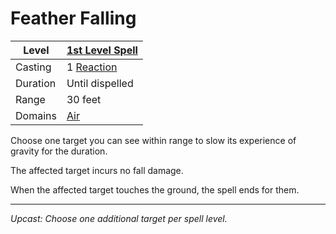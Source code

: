 # Feather Falling

| Level    | [1st Level Spell](1st%20Level%20Spells.md)                     |
| -------- | -------------------------------------------------------------- |
| Casting  | 1 [Reaction](../../../../Game%20Procedures/Combat/Reaction.md) |
| Duration | Until dispelled                                                |
| Range    | 30 feet                                                        |
| Domains  | [Air](../../Spell%20Domains/Air.md)                            |

Choose one target you can see within range to slow its experience of gravity for the duration.

The affected target incurs no fall damage.

When the affected target touches the ground, the spell ends for them.

---
*Upcast: Choose one additional target per spell level.*
